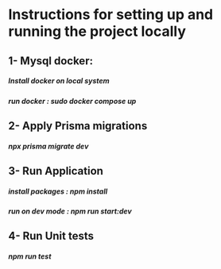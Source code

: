 # Instructions for setting up and running the project locally

 
 
## 1- Mysql docker: 
##### Install docker on local system
##### run docker : sudo docker compose up
## 2- Apply Prisma migrations
##### npx prisma migrate dev
## 3- Run Application
##### install packages : npm install
##### run on dev mode : npm run start:dev
## 4- Run Unit tests
##### npm run test












 
